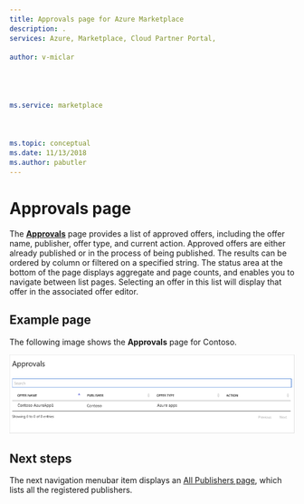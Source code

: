 ```yaml
---
title: Approvals page for Azure Marketplace 
description: .
services: Azure, Marketplace, Cloud Partner Portal, 

author: v-miclar




ms.service: marketplace



ms.topic: conceptual
ms.date: 11/13/2018
ms.author: pabutler
---
```


# Approvals page

The [**Approvals**](https://cloudpartner.azure.com/#approvals) page provides a list of approved offers, including the offer name, publisher, offer type, and current action.  Approved offers are either already published or in the process of being published.  The results can be ordered by column or filtered on a specified string.  The status area at the bottom of the page displays aggregate and page counts, and enables you to navigate between list pages.  Selecting an offer in this list will display that offer in the associated offer editor. 


## Example page

The following image shows the **Approvals** page for Contoso.

![Approved offers page](./media/approvals-page1.png)


## Next steps

The next navigation menubar item displays an [All Publishers page](./cpp-all-publishers-page.md), which lists all the registered publishers.
